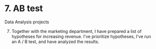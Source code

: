 # 7. AB test
Data Analysis projects

7. Together with the marketing department, I have prepared a list of hypotheses for increasing revenue. I've prioritize hypotheses, I've run an A / B test, and have analyzed the results.
